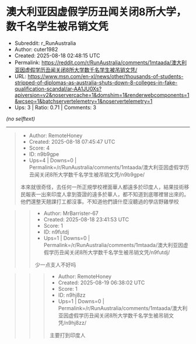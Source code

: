 # 澳大利亚因虚假学历丑闻关闭8所大学，数千名学生被吊销文凭

- Subreddit: r_RunAustralia
- Author: cuter1982
- Created: 2025-08-18 02:48:15 UTC
- Permalink: https://reddit.com/r/RunAustralia/comments/1mtaada/澳大利亚因虚假学历丑闻关闭8所大学数千名学生被吊销文凭/
- URL: https://www.msn.com/en-xl/news/other/thousands-of-students-stripped-of-diplomas-as-australia-shuts-down-8-colleges-in-fake-qualification-scandal/ar-AA1JU0Xs?apiversion=v2&noservercache=1&domshim=1&renderwebcomponents=1&wcseo=1&batchservertelemetry=1&noservertelemetry=1
- Ups: 3 | Ratio: 0.71 | Comments: 3

_(no selftext)_

---

> - Author: RemoteHoney
> - Created: 2025-08-18 07:45:47 UTC
> - Score: 4
> - ID: n9b9gpe
> - Ups=4 | Downs=0 | Permalink=/r/RunAustralia/comments/1mtaada/澳大利亚因虚假学历丑闻关闭8所大学数千名学生被吊销文凭/n9b9gpe/
>
> 本來就很奇怪，去任何一所正規學校裡面華人都遠多於印度人，結果技術移民報表一出來印度人拿到簽證的遠多於華人，都不知道到底哪裡冒出來的。他們還整天翹課打工都沒事。不知道他們讀什麼沒聽過的學店野雞學校

>> - Author: MrBarrister-67
>> - Created: 2025-08-18 23:41:53 UTC
>> - Score: 1
>> - ID: n9futdj
>> - Ups=1 | Downs=0 | Permalink=/r/RunAustralia/comments/1mtaada/澳大利亚因虚假学历丑闻关闭8所大学数千名学生被吊销文凭/n9futdj/
>>
>> 少一点支人不好吗

>>> - Author: RemoteHoney
>>> - Created: 2025-08-19 06:38:02 UTC
>>> - Score: 1
>>> - ID: n9hj8zz
>>> - Ups=1 | Downs=0 | Permalink=/r/RunAustralia/comments/1mtaada/澳大利亚因虚假学历丑闻关闭8所大学数千名学生被吊销文凭/n9hj8zz/
>>>
>>> 主要打到印度人
